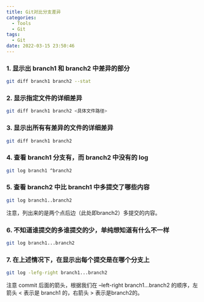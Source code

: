 ```yaml
---
title: Git对比分支差异
categories:
  - Tools
  - Git
tags:
  - Git
date: 2022-03-15 23:50:46
---
```


### 1. 显示出 branch1 和 branch2 中差异的部分
```sh
git diff branch1 branch2 --stat
```

### 2. 显示指定文件的详细差异
```sh
git diff branch1 branch2 <具体文件路径>
```

### 3. 显示出所有有差异的文件的详细差异
```sh
git diff branch1 branch2
```

### 4. 查看 branch1 分支有，而 branch2 中没有的 log
```sh
git log branch1 ^branch2
```

### 5. 查看 branch2 中比 branch1 中多提交了哪些内容
```sh
git log branch1..branch2
```
注意，列出来的是两个点后边（此处即branch2）多提交的内容。

### 6. 不知道谁提交的多谁提交的少，单纯想知道有什么不一样
```sh
git log branch1...branch2
```

### 7. 在上述情况下，在显示出每个提交是在哪个分支上
```sh
git log -lefg-right branch1...branch2
```
注意 commit 后面的箭头，根据我们在 –left-right branch1…branch2 的顺序，左箭头 < 表示是 branch1 的，右箭头 > 表示是branch2的。
